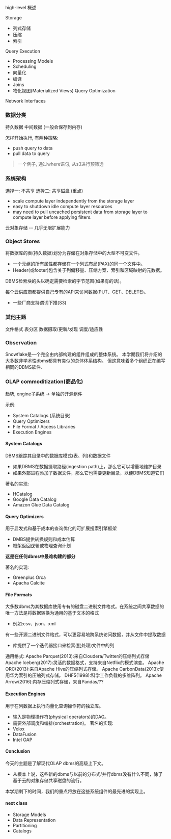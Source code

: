 high-level 概述

Storage
- 列式存储
- 压缩
- 索引

Query Execution
- Processing Models
- Scheduling
- 向量化
- 编译
- Joins
- 物化视图(Materialized Views)
Query Optimization

Network Interfaces



### 数据分类

持久数据
中间数据 (一般会保存到内存)

怎样开始执行, 有两种策略:
- push query to data
- pull data to query

> 一个例子, 通过where语句, 从s3进行预筛选


### 系统架构

选择一: 不共享
选择二: 共享磁盘 (重点)
- scale compute layer independently from the storage layer
- easy to shutdown idle compute layer resources
- may need to pull uncached persistent data from storage layer to compute layer before applying filters.

云对象存储 -- 几乎无限扩展能力


### Object Stores

将数据库的表(持久数据)划分为存储在对象存储中的大型不可变文件。
- 一个元组的所有属性都存储在一个列式布局(PAX)的同一个文件中。
- Header(或footer)包含关于列偏移量、压缩方案、索引和区域映射的元数据。

DBMS检索块的头以确定需要检索的字节范围(如果有的话)。

每个云供应商都提供自己专有的API来访问数据(PUT、GET、DELETE)。
- 一些厂商支持谓词下推(S3)


### 其他主题

文件格式
表分区
数据摄取/更新/发现
调度/适应性


### Observation

Snowflake是一个完全由内部构建的组件组成的整体系统。
本学期我们将介绍的大多数非学术性dbms都具有类似的总体体系结构。
但这意味着多个组织正在编写相同的DBMS软件.


### OLAP commoditization(商品化)

趋势, engine子系统 -> 单独的开源组件

示例:
- System Catalogs (系统目录)
- Query Optimizers
- File Format / Access Libraries
- Execution Engines


#### System Catalogs

DBMS跟踪其目录中的数据库模式(表、列)和数据文件
- 如果DBMS在数据摄取路径(ingestion path)上，那么它可以增量地维护目录
- 如果外部进程添加了数据文件，那么它也需要更新目录，以便DBMS知道它们

著名的实现:
- HCatalog
- Google Data Catalog
- Amazon Glue Data Catalog

#### Query Optimizers
用于启发式和基于成本的查询优化的可扩展搜索引擎框架
- DMBS提供转换规则和成本估算
- 框架返回逻辑或物理查询计划

**这是在任何dbms中最难构建的部分**

著名的实现:
- Greenplus Orca
- Apacha Calcite

#### File Formats
大多数dbms为其数据库使用专有的磁盘二进制文件格式。在系统之间共享数据的唯一方法是将数据转换为通用的基于文本的格式
- 例如:csv、json、xml

有一些开源二进制文件格式，可以更容易地跨系统访问数据，并从文件中提取数据
- 库提供了一个迭代器接口来检索(批处理)文件中的列

通用格式:
Apache Parquet(2013):来自Cloudera/Twitter的压缩列式存储
Apache Iceberg(2017):灵活的数据格式，支持来自Netflix的模式演变。
Apache ORC(2013):来自Apache Hive的压缩列式存储。
Apache CarbonData(2013):使用华为索引的压缩列式存储。
DHF5(1998):科学工作负载的多维阵列。
Apache Arrow(2016):内存压缩列式存储，来自Pandas/??


#### Execution Engines
用于在列数据上执行向量化查询操作符的独立库。
- 输入是物理操作符(physical operators)的DAG。
- 需要外部调度和编排(orchestration)。
著名的实现:
- Velox
- DataFusion
- Intel OAP


#### Conclusion
今天的主题是了解现代OLAP dbms的高级上下文。
- 从根本上说，这些新的dbms与以前的分布式/并行dbms没有什么不同，除了基于云的对象存储共享磁盘的流行。

本学期剩下的时间，我们的重点将放在这些系统组件的最先进的实现上。

#### next class

- Storage Models
- Data Representation
- Partitioning
- Catalogs
